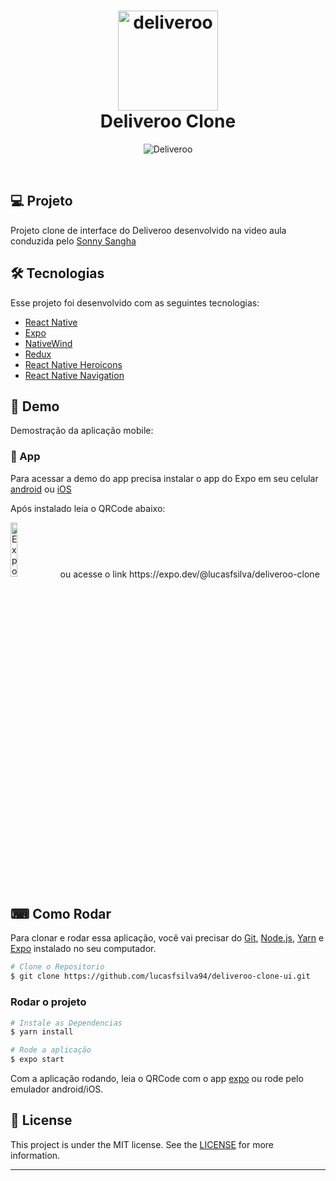 <h1 align="center">
  <img alt="deliveroo" src="https://user-images.githubusercontent.com/22107794/195965202-696046c2-d9de-4e16-a5fa-5edbb57dae29.svg" width="160px">  
  <br>
  <span> Deliveroo Clone </span>
</h1>


<p align="center">
    <img alt="Deliveroo" src="https://user-images.githubusercontent.com/22107794/195984142-a27d7388-ae96-4b7b-bd71-b78ba5751ecc.png" />
</p>

<br>

## 💻 Projeto

Projeto clone de interface do Deliveroo desenvolvido na video aula conduzida pelo [Sonny Sangha](https://www.youtube.com/c/SonnySangha)

## 🛠 Tecnologias

Esse projeto foi desenvolvido com as seguintes tecnologias:
- [React Native](https://reactnative.dev/)
- [Expo](https://expo.dev/)
- [NativeWind](https://www.nativewind.dev/)
- [Redux](https://redux.js.org/)
- [React Native Heroicons](https://heroicons.com/)
- [React Native Navigation](https://reactnavigation.org/)

## 🚀 Demo
Demostração da aplicação mobile:

### 📱 App
Para acessar a demo do app precisa instalar o app do Expo em seu celular [android](https://play.google.com/store/apps/details?id=host.exp.exponent) ou [iOS](https://apps.apple.com/br/app/expo-client/id982107779)

Após instalado leia o QRCode abaixo:

<img alt="Expo Deliveroo" src="https://qr.expo.dev/expo-go?owner=lucasfsilva&slug=deliveroo-clone&releaseChannel=default&host=exp.host" width="15%">  
ou acesse o link https://expo.dev/@lucasfsilva/deliveroo-clone

## ⌨ Como Rodar

Para clonar e rodar essa aplicação, você vai precisar do [Git](https://git-scm.com/), [Node.js](https://nodejs.org/en/), [Yarn](https://classic.yarnpkg.com/lang/en/) e [Expo](https://expo.io/) instalado no seu computador.

```bash
# Clone o Repositorio
$ git clone https://github.com/lucasfsilva94/deliveroo-clone-ui.git
```
### Rodar o projeto

```bash
# Instale as Dependencias
$ yarn install

# Rode a aplicação
$ expo start
```
Com a aplicação rodando, leia o QRCode com o app [expo](https://play.google.com/store/apps/details?id=host.exp.exponent) ou rode pelo emulador android/iOS.

## 📝 License
This project is under the MIT license. See the [LICENSE](LICENSE) for more information.

---
